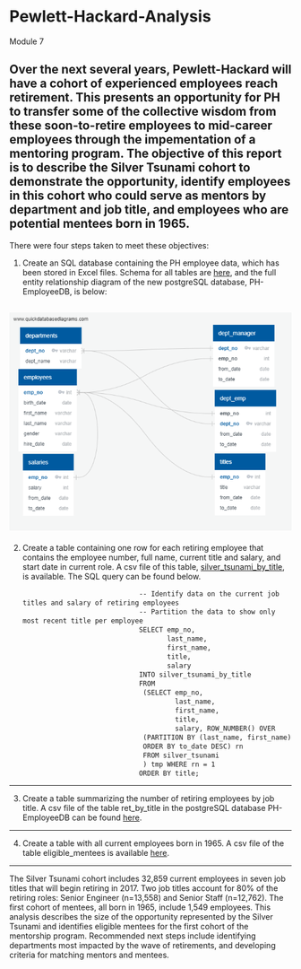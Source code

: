 # Pewlett-Hackard-Analysis
Module 7

Over the next several years, Pewlett-Hackard will have a cohort of experienced employees reach retirement.  This presents an opportunity for PH to transfer some of the collective wisdom from these soon-to-retire employees to mid-career employees through the impementation of a mentoring program.  The objective of this report is to describe the Silver Tsunami cohort to demonstrate the opportunity, identify employees in this cohort who could serve as mentors by department and job title, and employees who are potential mentees born in 1965.  
---
There were four steps taken to meet these objectives:
1) Create an SQL database containing the PH employee data, which has been stored in Excel files.  Schema for all tables are [here](/Data/pewlett-hackard-schema.txt), and the full entity relationship diagram of the new postgreSQL database, PH-EmployeeDB, is below: 

![EmployeeDB.png.png](/EmployeeDB.png.png)
---
2) Create a table containing one row for each retiring employee that contains the employee number, full name, current title and salary, and start date in current role.  A csv file of this table, [silver_tsunami_by_title](/Data/silver_tsunami_by_title.csv), is available.  The SQL query can be found below.

                                    -- Identify data on the current job titles and salary of retiring employees  
                                    -- Partition the data to show only most recent title per employee
                                    SELECT emp_no,
                                           last_name,
                                           first_name,
                                           title,
                                           salary
                                    INTO silver_tsunami_by_title
                                    FROM
                                     (SELECT emp_no,
                                             last_name,
                                             first_name,
                                             title,
                                             salary, ROW_NUMBER() OVER
                                     (PARTITION BY (last_name, first_name)
                                     ORDER BY to_date DESC) rn
                                     FROM silver_tsunami
                                     ) tmp WHERE rn = 1
                                    ORDER BY title;
---
3) Create a table summarizing the number of retiring employees by job title.
A csv file of the table ret_by_title in the postgreSQL database PH-EmployeeDB can be found [here](/Data/ret_by_title.csv).
---
4) Create a table with all current employees born in 1965.
A csv file of the table eligible_mentees is available [here](/Data/eligible_mentees.csv).  
---
The Silver Tsunami cohort includes 32,859 current employees in seven job titles that will begin retiring in 2017.  Two job titles account for 80% of the retiring roles:  Senior Engineer (n=13,558) and Senior Staff (n=12,762).  The first cohort of mentees, all born in 1965, include 1,549 employees.  This analysis describes the size of the opportunity represented by the Silver Tsunami and identifies eligible mentees for the first cohort of the mentorship program.  Recommended next steps include identifying departments most impacted by the wave of retirements, and developing criteria for matching mentors and mentees.  


